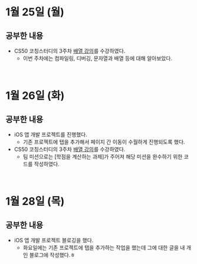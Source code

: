 # 1월 25일 (월)
## 공부한 내용
- CS50 코칭스터디의 3주차 [배열 강의](https://www.boostcourse.org/cs112/joinLectures/41487)를 수강하였다.
  - 이번 주차에는 컴파일링, 디버깅, 문자열과 배열 등에 대해 알아보았다.

<br />

# 1월 26일 (화)
## 공부한 내용
- iOS 앱 개발 프로젝트를 진행했다.
  - 기존 프로젝트에 탭을 추가해서 페이지 간 이동이 수월하게 진행되도록 했다. 
- CS50 코칭스터디의 3주차 [배열 강의](https://www.boostcourse.org/cs112/joinLectures/41487)를 수강하였다.
  - 팀 미션으로는 [학점을 계산하는 과제]가 주어져 해당 미션을 완수하기 위한 코드를 작성하였다.
  
<br />

# 1월 28일 (목)
## 공부한 내용
- iOS 앱 개발 프로젝트 블로깅을 했다.
  - 화요일에는 기존 프로젝트에 탭을 추가하는 작업을 했는데 그에 대한 글을 내 개인 블로그에 작성했다.ㅎ
